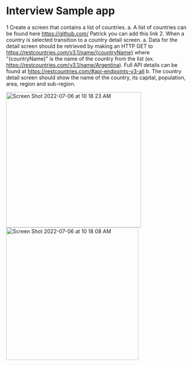 # Interview Sample app

1 Create a screen that contains a list of countries.
a. A list of countries can be found here https://github.com/ Patrick you can add this link
2. When a country is selected transition to a country detail screen.
a. Data for the detail screen should be retrieved by making an HTTP GET to
https://restcountries.com/v3.1/name/{countryName} where “{countryName}” is the name of the country from the list (ex. https://restcountries.com/v3.1/name/Argentina).
Full API details can be found at https://restcountries.com/#api-endpoints-v3-all
b. The country detail screen should show the name of the country, its capital, population, area, region and sub-region.




<img width="366" alt="Screen Shot 2022-07-06 at 10 18 23 AM" src="https://user-images.githubusercontent.com/89773721/177593622-a3f3c243-038e-4ad3-863a-16a5f854c7e9.png">


<img width="359" alt="Screen Shot 2022-07-06 at 10 18 08 AM" src="https://user-images.githubusercontent.com/89773721/177593626-4a3981ce-a336-413e-abe4-ddd137dfcd9e.png">
